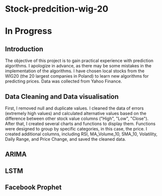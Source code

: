 
# Stock-predcition-wig-20
# In Progress
## Introduction
The objective of this project is to gain practical experience with prediction algorithms. I apologize in advance, as there may be some mistakes in the implementation of the algorithms. I have chosen local stocks from the WIG20 (the 20 largest companies in Poland) to learn new algorithms for predicting prices. Data was collected from Yahoo Finance.
## Data Cleaning and Data visualisation
First, I removed null and duplicate values. I cleaned the data of errors (extremely high values) and calculated alternative values based on the difference between other stock value columns ("High", "Low", "Close"). After that, I created several charts and functions to display them. Functions were designed to group by specific categories, in this case, the price. I created additional columns, including RSI, MA_Volume_10, SMA_10, Volatility, Daily Range, and Price Change, and saved the cleaned data.
## ARIMA
## LSTM
## Facebook Prophet
